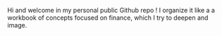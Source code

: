 Hi and welcome in my personal public Github repo !
I organize it like a a workbook of concepts focused on finance, which I try to deepen and image.
